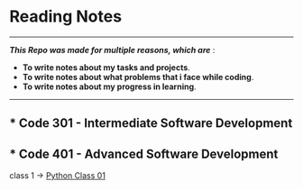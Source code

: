 # Reading Notes
 ***

***This Repo was made for multiple reasons, which are*** :
* **To write notes about my tasks and projects**.
* **To write notes about what  problems that i face while coding**.
* **To write notes about my progress in learning**.

 ***

## * Code 301 - Intermediate Software Development

## * Code 401 - Advanced Software Development

class 1 -> [Python Class 01 ](/code-401-python/class-01/README.md)

